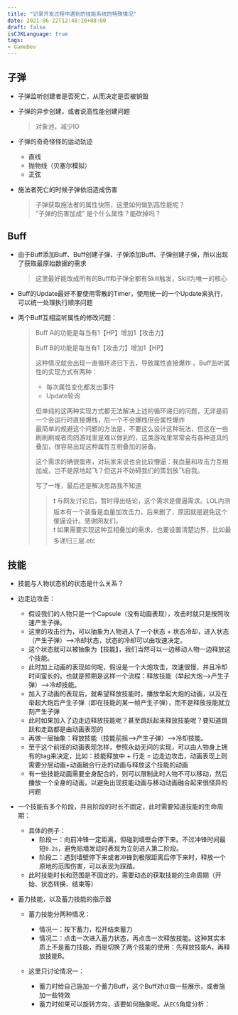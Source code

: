 ```yaml
---
title: "记录开发过程中遇到的技能系统的特殊情况"
date: 2021-06-22T12:48:10+08:00
draft: false
isCJKLanguage: true
tags:
- GameDev
---
```



## 子弹
- 子弹监听创建者是否死亡，从而决定是否被销毁
- 子弹的异步创建，或者说高性能创建问题
  
  > 对象池，减少IO
- 子弹的奇奇怪怪的运动轨迹
  - 直线
  - 抛物线（贝塞尔模拟）
  - 正弦
- 施法者死亡的时候子弹依旧造成伤害
  > 子弹获取施法者的属性快照，这里如何做到高性能呢？  
  > “子弹的伤害加成” 是个什么属性？能砍掉吗？

## Buff
- 由于Buff添加Buff、Buff创建子弹、子弹添加Buff、子弹创建子弹，所以出现了获取最原始数据的需求
  
  > 这里最好能改成所有的Buff和子弹全都有Skill触发，Skill为唯一的核心
- Buff的Update最好不要使用零散的Timer，使用统一的一个Update来执行，可以统一处理执行顺序问题
- 两个Buff互相监听属性的修改问题：
  > Buff A的功能是每当有1【HP】增加1【攻击力】  
  >
  > Buff B的功能是每当有1【攻击力】增加1【HP】  
  >
  > 这种情况就会出现一直循环递归下去，导致属性直接爆炸 。Buff监听属性的实现方式有两种：    
  >
  >  - 每次属性变化都发出事件
  >  - Update轮询
  >
  > 但单纯的这两种实现方式都无法解决上述的循环递归的问题，无非是前一个会运行时直接爆栈，后一个不会爆栈但会属性爆炸  
  > 最简单的规避这个问题的方法是，不要这么设计这种玩法，但这在一些刷刷刷或者肉鸽游戏里是难以做到的，这类游戏里常常会有各种道具的叠加，很容易出现这种属性互相叠加的装备。
  >
  > 这个需求的确很蛋疼，对玩家来说也会比较懵逼：我血量和攻击力互相加成，岂不是原地起飞？但这并不妨碍我们的策划放飞自我。
  >
  > 写了一堆，最后还是解决思路我不知道
  > > ❗ 与网友讨论后，暂时得出结论，这个需求是傻逼需求。LOL内测版本有一个装备是血量加攻击力，后来删了，原因就是避免这个傻逼设计。感谢网友们。  
  > > ❗ 如果需要实现这种互相叠加的需求，也要设置清楚边界，比如最多递归三层.etc



## 技能

- 技能与人物状态机的状态是什么关系？

- 边走边攻击：
  - 假设我们的人物只是一个Capsule（没有动画表现），攻击时就只是按照攻速产生子弹。
  - 这里的攻击行为，可以抽象为人物进入了一个状态 + 状态冷却，进入状态（产生子弹）-->冷却状态，状态的冷却可以由攻速决定。
  - 这个状态就可以被抽象为【技能】，我们当然可以一边移动人物一边释放这个技能。
  - 此时加上动画的表现如何呢，假设是一个大炮攻击，攻速很慢，并且冷却时间蛮长的。也就是预期是这样一个流程：释放技能（举起大炮-->产生子弹）-->冷却技能。
  - 加入了动画的表现后，就希望释放技能时，播放举起大炮的动画，以及在举起大炮后产生子弹（即在技能的某一帧产生子弹），而不是释放技能就立刻产生子弹
  - 此时如果加入了边走边释放技能呢？甚至跳跃起来释放技能呢？要知道跳跃和走路都是由动画表现的
  - 再做一层抽象：释放技能（技能前摇-->产生子弹）-->冷却技能。
  - 至于这个前摇的动画表现怎样，参照永劫无间的实现，可以由人物身上拥有的tag来决定，比如：技能释放中 + 行走 = 边走边攻击，动画表现上则需要分层动画+动画融合行走的动画与释放这个技能的动画
  - 有一些技能动画需要全身配合的，则可以限制此时人物不可以移动，然后播放一个全身的动画，以避免出现技能动画与移动动画融合起来很怪异的问题
  
- 一个技能有多个阶段，并且阶段的时长不固定，此时需要知道技能的生命周期：
  - 具体的例子：
    - 阶段一：向前冲锋一定距离，但碰到墙壁会停下来。不过冲锋时间最短`0.2s`，避免贴墙发动时表现为立刻进入第二阶段。
    - 阶段二：遇到墙壁停下来或者冲锋到极限距离后停下来时，释放一个原地的范围伤害，可以表现为踩踏。
  - 此时技能时长和范围是不固定的，需要动态的获取技能的生命周期（开始、状态转换、结束等）
  
- 蓄力技能，以及蓄力技能的指示器

  - 蓄力技能分两种情况：

    - 情况一：按下蓄力，松开结束蓄力
    - 情况二：点击一次进入蓄力状态，再点击一次释放技能。这种其实本质上不是蓄力技能，而是切换了两个技能的使用：先释放技能A，再释放技能B。

  - 这里只讨论情况一：

    - 蓄力时给自己施加一个蓄力Buff，这个Buff对`UI`做一些展示，或者施加一些特效
    - 蓄力时如果可以旋转方向，该要如何抽象呢。从`ECS`角度分析：

    
